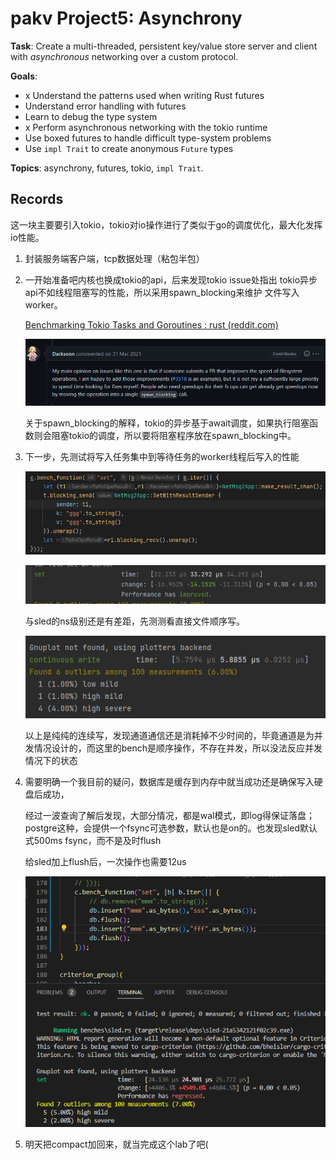 # pakv Project5: Asynchrony

**Task**: Create a multi-threaded, persistent key/value store server and client with *asynchronous* networking over a custom protocol.

**Goals**:

- x Understand the patterns used when writing Rust futures
- Understand error handling with futures
- Learn to debug the type system
- x Perform asynchronous networking with the tokio runtime
- Use boxed futures to handle difficult type-system problems
- Use `impl Trait` to create anonymous `Future` types

**Topics**: asynchrony, futures, tokio, `impl Trait`.

## Records

这一块主要要引入tokio，tokio对io操作进行了类似于go的调度优化，最大化发挥io性能。

1. 封装服务端客户端，tcp数据处理（粘包半包）

2. 一开始准备吧内核也换成tokio的api，后来发现tokio issue处指出 tokio异步api不如线程阻塞写的性能，所以采用spawn_blocking来维护 文件写入worker。 

   [Benchmarking Tokio Tasks and Goroutines : rust (reddit.com)](https://www.reddit.com/r/rust/comments/lg0a7b/benchmarking_tokio_tasks_and_goroutines/)

   ![](./resource/tokio_fs.png)

   关于spawn_blocking的解释，tokio的异步基于await调度，如果执行阻塞函数则会阻塞tokio的调度，所以要将阻塞程序放在spawn_blocking中。

3. 下一步，先测试将写入任务集中到等待任务的worker线程后写入的性能

   ![](./resource/spawn_blocking_continuous_write.png)

   ![](./resource/spawn_blocking_continuous_write_bench.png)

   与sled的ns级别还是有差距，先测测看直接文件顺序写。

   ![](./resource/raw_continuous_write.png)

   以上是纯纯的连续写，发现通道通信还是消耗掉不少时间的，毕竟通道是为并发情况设计的，而这里的bench是顺序操作，不存在并发，所以没法反应并发情况下的状态

4. 需要明确一个我目前的疑问，数据库是缓存到内存中就当成功还是确保写入硬盘后成功，

   经过一波查询了解后发现，大部分情况，都是wal模式，即log得保证落盘；postgre这种，会提供一个fsync可选参数，默认也是on的。也发现sled默认式500ms fsync，而不是及时flush

   给sled加上flush后，一次操作也需要12us

   ![](./resource/sled_flush.png)

5. 明天把compact加回来，就当完成这个lab了吧(

   

